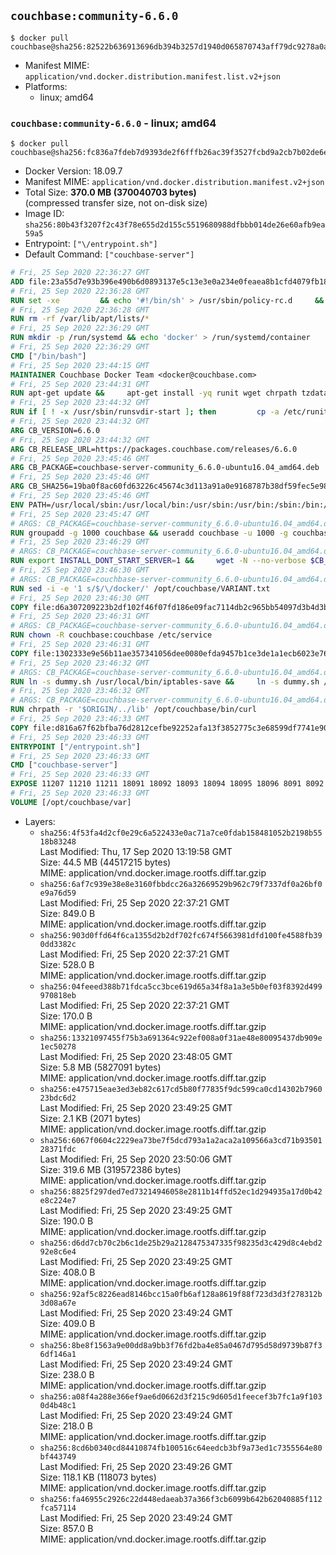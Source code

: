 ## `couchbase:community-6.6.0`

```console
$ docker pull couchbase@sha256:82522b636913696db394b3257d1940d065870743aff79dc9278a0a8cd88933ba
```

-	Manifest MIME: `application/vnd.docker.distribution.manifest.list.v2+json`
-	Platforms:
	-	linux; amd64

### `couchbase:community-6.6.0` - linux; amd64

```console
$ docker pull couchbase@sha256:fc836a7fdeb7d9393de2f6fffb26ac39f3527fcbd9a2cb7b02de6e70623533af
```

-	Docker Version: 18.09.7
-	Manifest MIME: `application/vnd.docker.distribution.manifest.v2+json`
-	Total Size: **370.0 MB (370040703 bytes)**  
	(compressed transfer size, not on-disk size)
-	Image ID: `sha256:80b43f3207f2c43f78e655d2d155c5519680988dfbbb014de26e60afb9ea59a5`
-	Entrypoint: `["\/entrypoint.sh"]`
-	Default Command: `["couchbase-server"]`

```dockerfile
# Fri, 25 Sep 2020 22:36:27 GMT
ADD file:23a55d7e93b396e490b6d0893137e5c13e3e0a234e0feaea8b1cfd4079fb1882 in / 
# Fri, 25 Sep 2020 22:36:28 GMT
RUN set -xe 		&& echo '#!/bin/sh' > /usr/sbin/policy-rc.d 	&& echo 'exit 101' >> /usr/sbin/policy-rc.d 	&& chmod +x /usr/sbin/policy-rc.d 		&& dpkg-divert --local --rename --add /sbin/initctl 	&& cp -a /usr/sbin/policy-rc.d /sbin/initctl 	&& sed -i 's/^exit.*/exit 0/' /sbin/initctl 		&& echo 'force-unsafe-io' > /etc/dpkg/dpkg.cfg.d/docker-apt-speedup 		&& echo 'DPkg::Post-Invoke { "rm -f /var/cache/apt/archives/*.deb /var/cache/apt/archives/partial/*.deb /var/cache/apt/*.bin || true"; };' > /etc/apt/apt.conf.d/docker-clean 	&& echo 'APT::Update::Post-Invoke { "rm -f /var/cache/apt/archives/*.deb /var/cache/apt/archives/partial/*.deb /var/cache/apt/*.bin || true"; };' >> /etc/apt/apt.conf.d/docker-clean 	&& echo 'Dir::Cache::pkgcache ""; Dir::Cache::srcpkgcache "";' >> /etc/apt/apt.conf.d/docker-clean 		&& echo 'Acquire::Languages "none";' > /etc/apt/apt.conf.d/docker-no-languages 		&& echo 'Acquire::GzipIndexes "true"; Acquire::CompressionTypes::Order:: "gz";' > /etc/apt/apt.conf.d/docker-gzip-indexes 		&& echo 'Apt::AutoRemove::SuggestsImportant "false";' > /etc/apt/apt.conf.d/docker-autoremove-suggests
# Fri, 25 Sep 2020 22:36:28 GMT
RUN rm -rf /var/lib/apt/lists/*
# Fri, 25 Sep 2020 22:36:29 GMT
RUN mkdir -p /run/systemd && echo 'docker' > /run/systemd/container
# Fri, 25 Sep 2020 22:36:29 GMT
CMD ["/bin/bash"]
# Fri, 25 Sep 2020 23:44:15 GMT
MAINTAINER Couchbase Docker Team <docker@couchbase.com>
# Fri, 25 Sep 2020 23:44:31 GMT
RUN apt-get update &&     apt-get install -yq runit wget chrpath tzdata     lsof lshw sysstat net-tools numactl bzip2 &&     apt-get autoremove && apt-get clean &&     rm -rf /var/lib/apt/lists/* /tmp/* /var/tmp/*
# Fri, 25 Sep 2020 23:44:32 GMT
RUN if [ ! -x /usr/sbin/runsvdir-start ]; then         cp -a /etc/runit/2 /usr/sbin/runsvdir-start;     fi
# Fri, 25 Sep 2020 23:44:32 GMT
ARG CB_VERSION=6.6.0
# Fri, 25 Sep 2020 23:44:32 GMT
ARG CB_RELEASE_URL=https://packages.couchbase.com/releases/6.6.0
# Fri, 25 Sep 2020 23:45:46 GMT
ARG CB_PACKAGE=couchbase-server-community_6.6.0-ubuntu16.04_amd64.deb
# Fri, 25 Sep 2020 23:45:46 GMT
ARG CB_SHA256=19ba0f8ac60fd63226c45674c3d113a91a0e9168787b38df59fec5e98d11257e
# Fri, 25 Sep 2020 23:45:46 GMT
ENV PATH=/usr/local/sbin:/usr/local/bin:/usr/sbin:/usr/bin:/sbin:/bin:/opt/couchbase/bin:/opt/couchbase/bin/tools:/opt/couchbase/bin/install
# Fri, 25 Sep 2020 23:45:47 GMT
# ARGS: CB_PACKAGE=couchbase-server-community_6.6.0-ubuntu16.04_amd64.deb CB_RELEASE_URL=https://packages.couchbase.com/releases/6.6.0 CB_SHA256=19ba0f8ac60fd63226c45674c3d113a91a0e9168787b38df59fec5e98d11257e CB_VERSION=6.6.0
RUN groupadd -g 1000 couchbase && useradd couchbase -u 1000 -g couchbase -M
# Fri, 25 Sep 2020 23:46:29 GMT
# ARGS: CB_PACKAGE=couchbase-server-community_6.6.0-ubuntu16.04_amd64.deb CB_RELEASE_URL=https://packages.couchbase.com/releases/6.6.0 CB_SHA256=19ba0f8ac60fd63226c45674c3d113a91a0e9168787b38df59fec5e98d11257e CB_VERSION=6.6.0
RUN export INSTALL_DONT_START_SERVER=1 &&     wget -N --no-verbose $CB_RELEASE_URL/$CB_PACKAGE &&     echo "$CB_SHA256  $CB_PACKAGE" | sha256sum -c - &&     dpkg -i ./$CB_PACKAGE && rm -f ./$CB_PACKAGE
# Fri, 25 Sep 2020 23:46:30 GMT
# ARGS: CB_PACKAGE=couchbase-server-community_6.6.0-ubuntu16.04_amd64.deb CB_RELEASE_URL=https://packages.couchbase.com/releases/6.6.0 CB_SHA256=19ba0f8ac60fd63226c45674c3d113a91a0e9168787b38df59fec5e98d11257e CB_VERSION=6.6.0
RUN sed -i -e '1 s/$/\/docker/' /opt/couchbase/VARIANT.txt
# Fri, 25 Sep 2020 23:46:30 GMT
COPY file:d6a307209223b2df102f46f07fd186e09fac7114db2c965bb54097d3b4d3b989 in /etc/service/couchbase-server/run 
# Fri, 25 Sep 2020 23:46:31 GMT
# ARGS: CB_PACKAGE=couchbase-server-community_6.6.0-ubuntu16.04_amd64.deb CB_RELEASE_URL=https://packages.couchbase.com/releases/6.6.0 CB_SHA256=19ba0f8ac60fd63226c45674c3d113a91a0e9168787b38df59fec5e98d11257e CB_VERSION=6.6.0
RUN chown -R couchbase:couchbase /etc/service
# Fri, 25 Sep 2020 23:46:31 GMT
COPY file:1302333e9e56b11ae357341056dee0080efda9457b1ce3de1a1ecb6023e760ae in /usr/local/bin/ 
# Fri, 25 Sep 2020 23:46:32 GMT
# ARGS: CB_PACKAGE=couchbase-server-community_6.6.0-ubuntu16.04_amd64.deb CB_RELEASE_URL=https://packages.couchbase.com/releases/6.6.0 CB_SHA256=19ba0f8ac60fd63226c45674c3d113a91a0e9168787b38df59fec5e98d11257e CB_VERSION=6.6.0
RUN ln -s dummy.sh /usr/local/bin/iptables-save &&     ln -s dummy.sh /usr/local/bin/lvdisplay &&     ln -s dummy.sh /usr/local/bin/vgdisplay &&     ln -s dummy.sh /usr/local/bin/pvdisplay
# Fri, 25 Sep 2020 23:46:32 GMT
# ARGS: CB_PACKAGE=couchbase-server-community_6.6.0-ubuntu16.04_amd64.deb CB_RELEASE_URL=https://packages.couchbase.com/releases/6.6.0 CB_SHA256=19ba0f8ac60fd63226c45674c3d113a91a0e9168787b38df59fec5e98d11257e CB_VERSION=6.6.0
RUN chrpath -r '$ORIGIN/../lib' /opt/couchbase/bin/curl
# Fri, 25 Sep 2020 23:46:33 GMT
COPY file:d816a67f62bfba76d2812cefbe92252afa13f3852775c3e68599df7741e90cb7 in / 
# Fri, 25 Sep 2020 23:46:33 GMT
ENTRYPOINT ["/entrypoint.sh"]
# Fri, 25 Sep 2020 23:46:33 GMT
CMD ["couchbase-server"]
# Fri, 25 Sep 2020 23:46:33 GMT
EXPOSE 11207 11210 11211 18091 18092 18093 18094 18095 18096 8091 8092 8093 8094 8095 8096
# Fri, 25 Sep 2020 23:46:33 GMT
VOLUME [/opt/couchbase/var]
```

-	Layers:
	-	`sha256:4f53fa4d2cf0e29c6a522433e0ac71a7ce0fdab158481052b2198b5518b83248`  
		Last Modified: Thu, 17 Sep 2020 13:19:58 GMT  
		Size: 44.5 MB (44517215 bytes)  
		MIME: application/vnd.docker.image.rootfs.diff.tar.gzip
	-	`sha256:6af7c939e38e8e3160fbbdcc26a32669529b962c79f7337df0a26bf0e9a76d59`  
		Last Modified: Fri, 25 Sep 2020 22:37:21 GMT  
		Size: 849.0 B  
		MIME: application/vnd.docker.image.rootfs.diff.tar.gzip
	-	`sha256:903d0ffd64f6ca1355d2b2df702fc674f5663981dfd100fe4588fb390dd3382c`  
		Last Modified: Fri, 25 Sep 2020 22:37:21 GMT  
		Size: 528.0 B  
		MIME: application/vnd.docker.image.rootfs.diff.tar.gzip
	-	`sha256:04feeed388b71fdca5cc3bce619d65a34f8a1a3e5b0ef03f8392d499970818eb`  
		Last Modified: Fri, 25 Sep 2020 22:37:21 GMT  
		Size: 170.0 B  
		MIME: application/vnd.docker.image.rootfs.diff.tar.gzip
	-	`sha256:13321097455f75b3a691364c922ef008a0f31ae48e80095437db909e1ec50278`  
		Last Modified: Fri, 25 Sep 2020 23:48:05 GMT  
		Size: 5.8 MB (5827091 bytes)  
		MIME: application/vnd.docker.image.rootfs.diff.tar.gzip
	-	`sha256:e475715eae3ed3eb82c617cd5b80f77835f9dc599ca0cd14302b796023bdc6d2`  
		Last Modified: Fri, 25 Sep 2020 23:49:25 GMT  
		Size: 2.1 KB (2071 bytes)  
		MIME: application/vnd.docker.image.rootfs.diff.tar.gzip
	-	`sha256:6067f0604c2229ea73be7f5dcd793a1a2aca2a109566a3cd71b9350128371fdc`  
		Last Modified: Fri, 25 Sep 2020 23:50:06 GMT  
		Size: 319.6 MB (319572386 bytes)  
		MIME: application/vnd.docker.image.rootfs.diff.tar.gzip
	-	`sha256:8825f297ded7ed73214946058e2811b14ffd52ec1d294935a17d0b42e8c224e7`  
		Last Modified: Fri, 25 Sep 2020 23:49:25 GMT  
		Size: 190.0 B  
		MIME: application/vnd.docker.image.rootfs.diff.tar.gzip
	-	`sha256:d6dd7cb70c2b6c1de25b29a2128475347335f98235d3c429d8c4ebd292e8c6e4`  
		Last Modified: Fri, 25 Sep 2020 23:49:25 GMT  
		Size: 408.0 B  
		MIME: application/vnd.docker.image.rootfs.diff.tar.gzip
	-	`sha256:92af5c8226ead8146bcc15a0fb6af128a8619f88f723d3d3f278312b3d08a67e`  
		Last Modified: Fri, 25 Sep 2020 23:49:24 GMT  
		Size: 409.0 B  
		MIME: application/vnd.docker.image.rootfs.diff.tar.gzip
	-	`sha256:8be8f1563a9e00dd8a9bb3f76fd2ba4e85a0467d795d58d9739b87f36df146a1`  
		Last Modified: Fri, 25 Sep 2020 23:49:24 GMT  
		Size: 238.0 B  
		MIME: application/vnd.docker.image.rootfs.diff.tar.gzip
	-	`sha256:a08f4a288e366ef9ae6d0662d3f215c9d605d1feecef3b7fc1a9f1030d4b48c1`  
		Last Modified: Fri, 25 Sep 2020 23:49:24 GMT  
		Size: 218.0 B  
		MIME: application/vnd.docker.image.rootfs.diff.tar.gzip
	-	`sha256:8cd6b0340cd84410874fb100516c64eedcb3bf9a73ed1c7355564e80bf443749`  
		Last Modified: Fri, 25 Sep 2020 23:49:26 GMT  
		Size: 118.1 KB (118073 bytes)  
		MIME: application/vnd.docker.image.rootfs.diff.tar.gzip
	-	`sha256:fa46955c2926c22d448edaeab37a366f3cb6099b642b62040885f112fca57114`  
		Last Modified: Fri, 25 Sep 2020 23:49:24 GMT  
		Size: 857.0 B  
		MIME: application/vnd.docker.image.rootfs.diff.tar.gzip
